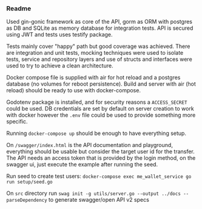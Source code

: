 ### Readme

Used gin-gonic framework as core of the API, gorm as ORM with postgres as DB and SQLite as memory database for 
integration tests. API is secured using JWT and tests uses testify package.

Tests mainly cover "happy" path but good coverage was achieved. There are integration and unit tests, mocking techniques
were used to isolate tests, service and repository layers and use of structs and interfaces were used to try to achieve
a clean architecture.

Docker compose file is supplied with air for hot reload and a postgres database (no volumes for reboot persistence).
Build and server with air (hot reload) should be ready to use with docker-compose.

Godotenv package is installed, and for security reasons a `ACCESS_SECRET` could be used. DB credentials are set by
default on server creation to work with docker however the `.env` file could be used to provide something more specific.

Running `docker-compose up` should be enough to have everything setup.

On `/swagger/index.html` is the API documentation and playground, everything should be usable but consider the 
target user id for the transfer. The API needs an access token that is provided by the login method, on the swagger ui, 
just execute the example after running the seed.

Run seed to create test users: `docker-compose exec me_wallet_service go run setup/seed.go`

On `src` directory run `swag init -g utils/server.go --output ../docs --parseDependency` to generate 
swagger/open API v2 specs